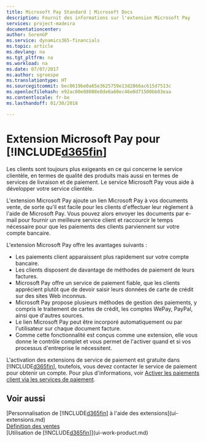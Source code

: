 ```yaml
---
title: Microsoft Pay Standard | Microsoft Docs
description: Fournit des informations sur l'extension Microsoft Pay
services: project-madeira
documentationcenter: 
author: SorenGP
ms.service: dynamics365-financials
ms.topic: article
ms.devlang: na
ms.tgt_pltfrm: na
ms.workload: na
ms.date: 07/07/2017
ms.author: sgroespe
ms.translationtype: HT
ms.sourcegitcommit: bec0619be0a65e3625759e13d2866ac615d7513c
ms.openlocfilehash: e92ac00e08008e8de6a60ec46e0d71500bb03eaa
ms.contentlocale: fr-be
ms.lasthandoff: 01/30/2018

---
```

# <a name="the-microsoft-pay-extension-to-included365finincludesd365finlongmdmd"></a>Extension Microsoft Pay pour [!INCLUDE[d365fin](includes/d365fin_long_md.md)]
Les clients sont toujours plus exigeants en ce qui concerne le service clientèle, en termes de qualité des produits mais aussi en termes de services de livraison et de paiement. Le service Microsoft Pay vous aide à développer votre service clientèle.

L'extension Microsoft Pay ajoute un lien Microsoft Pay à vos documents vente, de sorte qu'il est facile pour les clients d'effectuer leur règlement à l'aide de Microsoft Pay. Vous pouvez alors envoyer les documents par e-mail pour fournir un meilleure service client et raccourcir le temps nécessaire pour que les paiements des clients parviennent sur votre compte bancaire.

L'extension Microsoft Pay offre les avantages suivants :
- Les paiements client apparaissent plus rapidement sur votre compte bancaire.
- Les clients disposent de davantage de méthodes de paiement de leurs factures.
- Microsoft Pay offre un service de paiement fiable, que les clients apprécient plutôt que de devoir saisir leurs données de carte de crédit sur des sites Web inconnus.
- Microsoft Pay propose plusieurs méthodes de gestion des paiements, y compris le traitement de cartes de crédit, les comptes WePay, PayPal, ainsi que d'autres sources.
- Le lien Microsoft Pay peut être incorporé automatiquement ou par l'utilisateur sur chaque document facture.
- Comme cette fonctionnalité est conçus comme une extension, elle vous donne le contrôle complet et vous permet de l'activer quand et si vos processus d'entreprise le nécessitent.

L'activation des extensions de service de paiement est gratuite dans [!INCLUDE[d365fin](includes/d365fin_md.md)], toutefois, vous devez contacter le service de paiement pour obtenir un compte. Pour plus d'informations, voir [Activer les paiements client via les services de paiement](sales-how-enable-payment-service-extensions.md).

## <a name="see-also"></a>Voir aussi
[Personnalisation de [!INCLUDE[d365fin](includes/d365fin_md.md)] à l'aide des extensions](ui-extensions.md)  
[Définition des ventes](sales-setup-sales.md)  
[Utilisation de [!INCLUDE[d365fin](includes/d365fin_md.md)]](ui-work-product.md)

